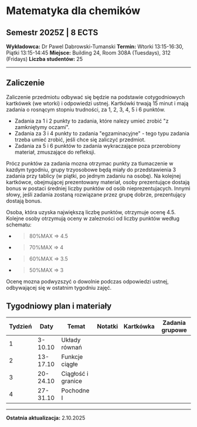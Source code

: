 # Matematyka dla chemików
## Semestr 2025Z | 8 ECTS

**Wykładowca:** Dr Pawel Dabrowski-Tumanski
**Termin:** Wtorki 13:15-16:30, Piątki 13:15-14:45
**Miejsce:** Building 24, Room 308A (Tuesdays), 312 (Fridays)
**Liczba studentów:** 25   

---

## Zaliczenie
Zaliczenie przedmiotu odbywać się będzie na podstawie cotygodniowych kartkówek (we wtorki) i odpowiedzi ustnej. Kartkówki trwają 15 minut i mają zadania o rosnącym stopniu trudności, za 1, 2, 3, 4, 5 i 6 punktów. 
- Zadania za 1 i 2 punkty to zadania, które nalezy umieć zrobić "z zamkniętymy oczami". 
- Zadania za 3 i 4 punkty to zadania "egzaminacyjne" - tego typu zadania trzeba umieć zrobić, jeśli chce się zaliczyć przedmiot.
- Zadania za 5 i 6 punktów to zadania wykraczające poza przerobiony materiał, zmuszające do refleksji.

Prócz punktów za zadania mozna otrzymac punkty za tlumaczenie w kazdym tygodniu, grupy trzyosobowe będą miały do przedstawienia 3 zadania przy tablicy (w piątki, po jednym zadaniu na osobę). Na kolejnej kartkówce, obejmującej prezentowany materiał, osoby prezentujące dostają bonus w postaci średniej liczby punktów od osób nieprezentujacych. Innymi słowy, jeśli zadania zostaną rozwiązane przez grupę dobrze, prezentujący dostają bonus.

Osoba, która uzyska największą liczbę punktów, otrzymuje ocenę 4.5. Kolejne osoby otrzymują oceny w zalezności od liczby punktów według schematu:
- >80%MAX => 4.5
- >70%MAX => 4
- >60%MAX => 3.5
- >50%MAX => 3

Ocenę mozna podwyzszyć o dowolnie podczas odpowiedzi ustnej, odbywającej się w ostatnim tygodniu zajęć.

## Tygodniowy plan i materiały

| Tydzień | Daty | Temat | Notatki | Kartkówka | Zadania grupowe |
|------|------|-------|--------|------------|----------|
| 1 | 3-10.10 | Układy równań |  |  |  |
| 2 | 13-17.10 | Funkcje ciągłe |  |  |  |
| 3 | 20-24.10 | Ciągłość i granice |  |  |  |
| 4 | 27-31.10 | Pochodne I |  |  |  |

---

**Ostatnia aktualizacja:** 2.10.2025